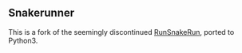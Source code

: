 ## Snakerunner

This is a fork of the seemingly discontinued [RunSnakeRun], ported to Python3.

[RunSnakeRun]: http://www.vrplumber.com/programming/runsnakerun/
